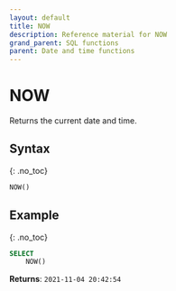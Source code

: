 ```yaml
---
layout: default
title: NOW
description: Reference material for NOW
grand_parent: SQL functions
parent: Date and time functions
---
```


# NOW

Returns the current date and time.

## Syntax
{: .no_toc}

```sql
NOW()
```

## Example
{: .no_toc}

```sql
SELECT
    NOW()
```

**Returns**: `2021-11-04 20:42:54`
